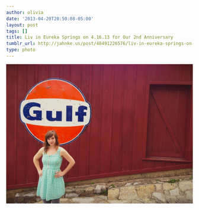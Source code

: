 ```yaml
---
author: olivia
date: '2013-04-20T20:50:08-05:00'
layout: post
tags: []
title: Liv in Eureka Springs on 4.16.13 for Our 2nd Anniversary
tumblr_url: http://jahnke.us/post/48491226576/liv-in-eureka-springs-on-4-16-13-for-our-2nd
type: photo
---
```


![](/media/tumblr_mll3vlgRAz1qga9s2o1_1280.jpg)
